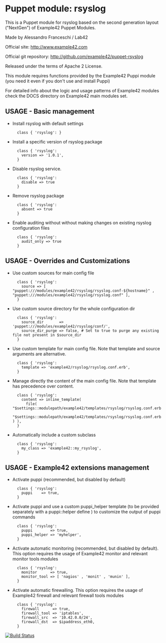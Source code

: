 # Puppet module: rsyslog

This is a Puppet module for rsyslog based on the second generation layout ("NextGen") of Example42 Puppet Modules.

Made by Alessandro Franceschi / Lab42

Official site: http://www.example42.com

Official git repository: http://github.com/example42/puppet-rsyslog

Released under the terms of Apache 2 License.

This module requires functions provided by the Example42 Puppi module (you need it even if you don't use and install Puppi)

For detailed info about the logic and usage patterns of Example42 modules check the DOCS directory on Example42 main modules set.

## USAGE - Basic management

* Install rsyslog with default settings

        class { 'rsyslog': }

* Install a specific version of rsyslog package

        class { 'rsyslog':
          version => '1.0.1',
        }

* Disable rsyslog service.

        class { 'rsyslog':
          disable => true
        }

* Remove rsyslog package

        class { 'rsyslog':
          absent => true
        }

* Enable auditing without without making changes on existing rsyslog configuration files

        class { 'rsyslog':
          audit_only => true
        }


## USAGE - Overrides and Customizations
* Use custom sources for main config file 

        class { 'rsyslog':
          source => [ "puppet:///modules/example42/rsyslog/rsyslog.conf-${hostname}" , "puppet:///modules/example42/rsyslog/rsyslog.conf" ], 
        }


* Use custom source directory for the whole configuration dir

        class { 'rsyslog':
          source_dir       => 'puppet:///modules/example42/rsyslog/conf/',
          source_dir_purge => false, # Set to true to purge any existing file not present in $source_dir
        }

* Use custom template for main config file. Note that template and source arguments are alternative. 

        class { 'rsyslog':
          template => 'example42/rsyslog/rsyslog.conf.erb',
        }

* Manage directly the content of the main config file. Note that template has precedence over content.

        class { 'rsyslog':
          content => inline_template(
            file( "$settings::modulepath/example42/templates/rsyslog/rsyslog.conf.erb-${hostname}",
                  "$settings::modulepath/example42/templates/rsyslog/rsyslog.conf.erb" ) ),
        }


* Automatically include a custom subclass

        class { 'rsyslog':
          my_class => 'example42::my_rsyslog',
        }


## USAGE - Example42 extensions management 
* Activate puppi (recommended, but disabled by default)

        class { 'rsyslog':
          puppi    => true,
        }

* Activate puppi and use a custom puppi_helper template (to be provided separately with a puppi::helper define ) to customize the output of puppi commands 

        class { 'rsyslog':
          puppi        => true,
          puppi_helper => 'myhelper', 
        }

* Activate automatic monitoring (recommended, but disabled by default). This option requires the usage of Example42 monitor and relevant monitor tools modules

        class { 'rsyslog':
          monitor      => true,
          monitor_tool => [ 'nagios' , 'monit' , 'munin' ],
        }

* Activate automatic firewalling. This option requires the usage of Example42 firewall and relevant firewall tools modules

        class { 'rsyslog':       
          firewall      => true,
          firewall_tool => 'iptables',
          firewall_src  => '10.42.0.0/24',
          firewall_dst  => $ipaddress_eth0,
        }


[![Build Status](https://travis-ci.org/example42/puppet-rsyslog.png?branch=master)](https://travis-ci.org/example42/puppet-rsyslog)
